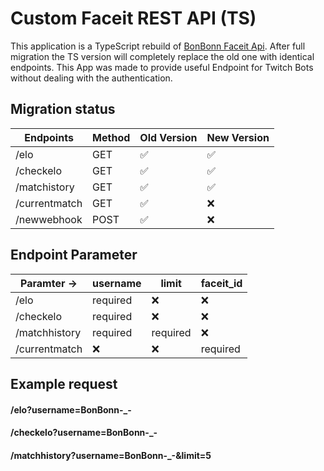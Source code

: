 # Custom Faceit REST API (TS)
This application is a TypeScript rebuild of [BonBonn Faceit Api](https://bonbonn-faceitapi.herokuapp.com/).
After full migration the TS version will completely replace the old one with identical endpoints.
This App was made to provide useful Endpoint for Twitch Bots without dealing with the authentication.

## Migration status
  
| Endpoints     | Method | Old Version        | New Version        |
|---------------|--------|--------------------|--------------------|
| /elo          | GET    | :white_check_mark: | :white_check_mark: |
| /checkelo     | GET    | :white_check_mark: | :white_check_mark: |
| /matchistory  | GET    | :white_check_mark: | :white_check_mark: |
| /currentmatch | GET    | :white_check_mark: | :x:                |
| /newwebhook   | POST   | :white_check_mark: | :x:                |


## Endpoint Parameter

| Paramter ->   | username | limit    | faceit_id |
|---------------|----------|----------|-----------|
| /elo          | required | :x:      | :x:       |
| /checkelo     | required | :x:      | :x:       |
| /matchhistory  | required | required | :x:       |
| /currentmatch | :x:      | :x:      | required  |

## Example request
#### /elo?username=BonBonn-_-
#### /checkelo?username=BonBonn-_-
#### /matchhistory?username=BonBonn-_-&limit=5
